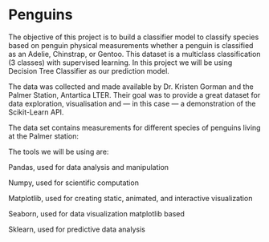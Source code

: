 # Penguins
The objective of this project is to build a classifier model to classify species based on penguin physical measurements whether a penguin is classified as an Adelie, Chinstrap, or Gentoo. This dataset is a multiclass classification (3 classes) with supervised learning. In this project we will be using Decision Tree Classifier as our prediction model.

The data was collected and made available by Dr. Kristen Gorman and the Palmer Station, Antartica LTER. Their goal was to provide a great dataset for data exploration, visualisation and — in this case — a demonstration of the Scikit-Learn API.

The data set contains measurements for different species of penguins living at the Palmer station:

The tools we will be using are:

Pandas, used for data analysis and manipulation

Numpy, used for scientific computation

Matplotlib, used for creating static, animated, and interactive visualization

Seaborn, used for data visualization matplotlib based

Sklearn, used for predictive data analysis
